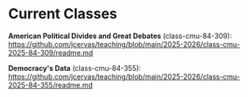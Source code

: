 # Current Classes

**American Political Divides and Great Debates** (class-cmu-84-309): https://github.com/jcervas/teaching/blob/main/2025-2026/class-cmu-2025-84-309/readme.md

**Democracy's Data** (class-cmu-84-355): https://github.com/jcervas/teaching/blob/main/2025-2026/class-cmu-2025-84-355/readme.md
